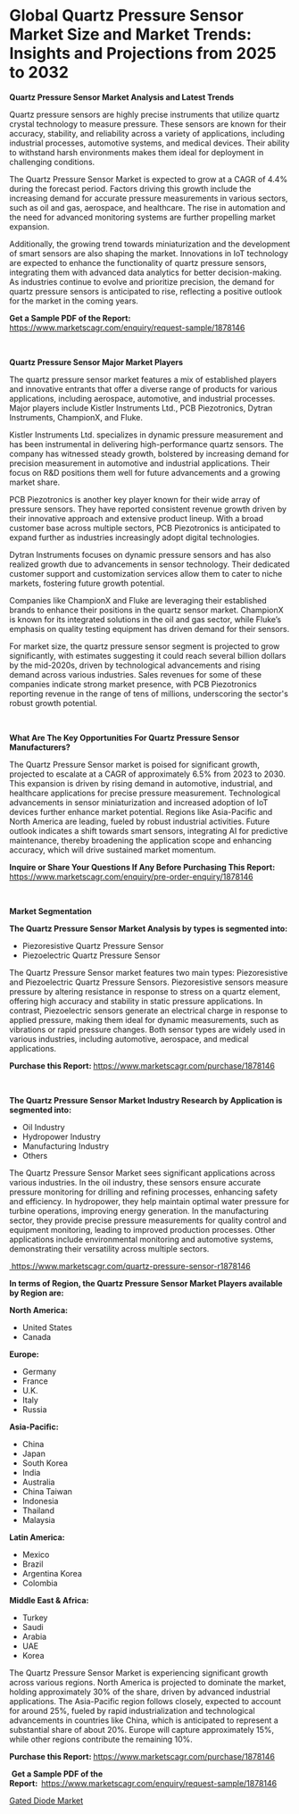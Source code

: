 <p><h1>Global Quartz Pressure Sensor Market Size and Market Trends: Insights and Projections from 2025 to 2032</h1></p><p><strong>Quartz Pressure Sensor Market Analysis and Latest Trends</strong></p>
<p><p>Quartz pressure sensors are highly precise instruments that utilize quartz crystal technology to measure pressure. These sensors are known for their accuracy, stability, and reliability across a variety of applications, including industrial processes, automotive systems, and medical devices. Their ability to withstand harsh environments makes them ideal for deployment in challenging conditions.</p><p>The Quartz Pressure Sensor Market is expected to grow at a CAGR of 4.4% during the forecast period. Factors driving this growth include the increasing demand for accurate pressure measurements in various sectors, such as oil and gas, aerospace, and healthcare. The rise in automation and the need for advanced monitoring systems are further propelling market expansion. </p><p>Additionally, the growing trend towards miniaturization and the development of smart sensors are also shaping the market. Innovations in IoT technology are expected to enhance the functionality of quartz pressure sensors, integrating them with advanced data analytics for better decision-making. As industries continue to evolve and prioritize precision, the demand for quartz pressure sensors is anticipated to rise, reflecting a positive outlook for the market in the coming years.</p></p>
<p><strong>Get a Sample PDF of the Report:&nbsp;</strong> <a href="https://www.marketscagr.com/enquiry/request-sample/1878146?utm_campaign=3168&utm_medium=2&utm_source=Github&utm_content=ia&utm_term=06042025&utm_id=quartz-pressure-sensor">https://www.marketscagr.com/enquiry/request-sample/1878146</a></p>
<p>&nbsp;</p>
<p><strong>Quartz Pressure Sensor Major Market Players</strong></p>
<p><p>The quartz pressure sensor market features a mix of established players and innovative entrants that offer a diverse range of products for various applications, including aerospace, automotive, and industrial processes. Major players include Kistler Instruments Ltd., PCB Piezotronics, Dytran Instruments, ChampionX, and Fluke.</p><p>Kistler Instruments Ltd. specializes in dynamic pressure measurement and has been instrumental in delivering high-performance quartz sensors. The company has witnessed steady growth, bolstered by increasing demand for precision measurement in automotive and industrial applications. Their focus on R&D positions them well for future advancements and a growing market share.</p><p>PCB Piezotronics is another key player known for their wide array of pressure sensors. They have reported consistent revenue growth driven by their innovative approach and extensive product lineup. With a broad customer base across multiple sectors, PCB Piezotronics is anticipated to expand further as industries increasingly adopt digital technologies.</p><p>Dytran Instruments focuses on dynamic pressure sensors and has also realized growth due to advancements in sensor technology. Their dedicated customer support and customization services allow them to cater to niche markets, fostering future growth potential.</p><p>Companies like ChampionX and Fluke are leveraging their established brands to enhance their positions in the quartz sensor market. ChampionX is known for its integrated solutions in the oil and gas sector, while Fluke’s emphasis on quality testing equipment has driven demand for their sensors.</p><p>For market size, the quartz pressure sensor segment is projected to grow significantly, with estimates suggesting it could reach several billion dollars by the mid-2020s, driven by technological advancements and rising demand across various industries. Sales revenues for some of these companies indicate strong market presence, with PCB Piezotronics reporting revenue in the range of tens of millions, underscoring the sector's robust growth potential.</p></p>
<p>&nbsp;</p>
<p><strong>What Are The Key Opportunities For Quartz Pressure Sensor Manufacturers?</strong></p>
<p><p>The Quartz Pressure Sensor market is poised for significant growth, projected to escalate at a CAGR of approximately 6.5% from 2023 to 2030. This expansion is driven by rising demand in automotive, industrial, and healthcare applications for precise pressure measurement. Technological advancements in sensor miniaturization and increased adoption of IoT devices further enhance market potential. Regions like Asia-Pacific and North America are leading, fueled by robust industrial activities. Future outlook indicates a shift towards smart sensors, integrating AI for predictive maintenance, thereby broadening the application scope and enhancing accuracy, which will drive sustained market momentum.</p></p>
<p><strong>Inquire or Share Your Questions If Any Before Purchasing This Report:</strong> <a href="https://www.marketscagr.com/enquiry/pre-order-enquiry/1878146?utm_campaign=3168&utm_medium=2&utm_source=Github&utm_content=ia&utm_term=06042025&utm_id=quartz-pressure-sensor">https://www.marketscagr.com/enquiry/pre-order-enquiry/1878146</a></p>
<p>&nbsp;</p>
<p><strong>Market Segmentation</strong></p>
<p><strong>The Quartz Pressure Sensor Market Analysis by types is segmented into:</strong></p>
<p><ul><li>Piezoresistive Quartz Pressure Sensor</li><li>Piezoelectric Quartz Pressure Sensor</li></ul></p>
<p><p>The Quartz Pressure Sensor market features two main types: Piezoresistive and Piezoelectric Quartz Pressure Sensors. Piezoresistive sensors measure pressure by altering resistance in response to stress on a quartz element, offering high accuracy and stability in static pressure applications. In contrast, Piezoelectric sensors generate an electrical charge in response to applied pressure, making them ideal for dynamic measurements, such as vibrations or rapid pressure changes. Both sensor types are widely used in various industries, including automotive, aerospace, and medical applications.</p></p>
<p><strong>Purchase this Report:&nbsp;</strong><a href="https://www.marketscagr.com/purchase/1878146?utm_campaign=3168&utm_medium=2&utm_source=Github&utm_content=ia&utm_term=06042025&utm_id=quartz-pressure-sensor">https://www.marketscagr.com/purchase/1878146</a></p>
<p>&nbsp;</p>
<p><strong>The Quartz Pressure Sensor Market Industry Research by Application is segmented into:</strong></p>
<p><ul><li>Oil Industry</li><li>Hydropower Industry</li><li>Manufacturing Industry</li><li>Others</li></ul></p>
<p><p>The Quartz Pressure Sensor Market sees significant applications across various industries. In the oil industry, these sensors ensure accurate pressure monitoring for drilling and refining processes, enhancing safety and efficiency. In hydropower, they help maintain optimal water pressure for turbine operations, improving energy generation. In the manufacturing sector, they provide precise pressure measurements for quality control and equipment monitoring, leading to improved production processes. Other applications include environmental monitoring and automotive systems, demonstrating their versatility across multiple sectors.</p></p>
<p><a href="https://www.marketscagr.com/quartz-pressure-sensor-r1878146?utm_campaign=3168&utm_medium=2&utm_source=Github&utm_content=ia&utm_term=06042025&utm_id=quartz-pressure-sensor">&nbsp;https://www.marketscagr.com/quartz-pressure-sensor-r1878146</a></p>
<p><strong>In terms of Region, the Quartz Pressure Sensor Market Players available by Region are:</strong></p>
<p>
    <p> <strong> North America: </strong>
        <ul>
            <li>United States</li>
            <li>Canada</li>
        </ul>
        </p> 
    <p> <strong> Europe: </strong>
        <ul>
            <li>Germany</li>
            <li>France</li>
            <li>U.K.</li>
            <li>Italy</li>
            <li>Russia</li>
        </ul>
        </p> 
    <p> <strong> Asia-Pacific: </strong>
        <ul>
            <li>China</li>
            <li>Japan</li>
            <li>South Korea</li>
            <li>India</li>
            <li>Australia</li>
            <li>China Taiwan</li>
            <li>Indonesia</li>
            <li>Thailand</li>
            <li>Malaysia</li>
        </ul>
        </p> 
    <p> <strong> Latin America: </strong>
        <ul>
            <li>Mexico</li>
            <li>Brazil</li>
            <li>Argentina Korea</li>
            <li>Colombia</li>
        </ul>
        </p> 
    <p> <strong> Middle East & Africa: </strong>
        <ul>
            <li>Turkey</li>
            <li>Saudi</li>
            <li>Arabia</li>
            <li>UAE</li>
            <li>Korea</li>
        </ul>
    </p>
    </p>
<p><p>The Quartz Pressure Sensor Market is experiencing significant growth across various regions. North America is projected to dominate the market, holding approximately 30% of the share, driven by advanced industrial applications. The Asia-Pacific region follows closely, expected to account for around 25%, fueled by rapid industrialization and technological advancements in countries like China, which is anticipated to represent a substantial share of about 20%. Europe will capture approximately 15%, while other regions contribute the remaining 10%.</p></p>
<p><strong>Purchase this Report: </strong><a href="https://www.marketscagr.com/purchase/1878146?utm_campaign=3168&utm_medium=2&utm_source=Github&utm_content=ia&utm_term=06042025&utm_id=quartz-pressure-sensor">https://www.marketscagr.com/purchase/1878146</a></p>
<p>&nbsp;<strong>Get a Sample PDF of the Report:&nbsp;&nbsp;</strong><a href="https://www.marketscagr.com/enquiry/request-sample/1878146?utm_campaign=3168&utm_medium=2&utm_source=Github&utm_content=ia&utm_term=06042025&utm_id=quartz-pressure-sensor">https://www.marketscagr.com/enquiry/request-sample/1878146</a></p>
<p><strong></strong></p>
<p><p><a href="https://github.com/plawragarile/Market-Research-Report-List-1/blob/main/gated-diode-market.md?utm_campaign=3168&utm_medium=2&utm_source=Github&utm_content=ia&utm_term=06042025&utm_id=quartz-pressure-sensor">Gated Diode Market</a></p></p>